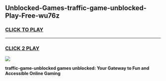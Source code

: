 
## Unblocked-Games-traffic-game-unblocked-Play-Free-wu76z
<h3>
<a href="https://premium76.site?title=traffic-game-unblocked&ref=15A">CLICK TO PLAY</a></h3>
<hr>

<h3>
<a href="https://premium76.site?title=traffic-game-unblocked&ref=15A">CLICK 2 PLAY</a>
  
</h3>

<a href="https://premium76.site?title=traffic-game-unblocked&ref=15A"><img src="https://clearcache.store/games.png"></a>


**traffic-game-unblocked games unblocked: Your Gateway to Fun and Accessible Online Gaming**
